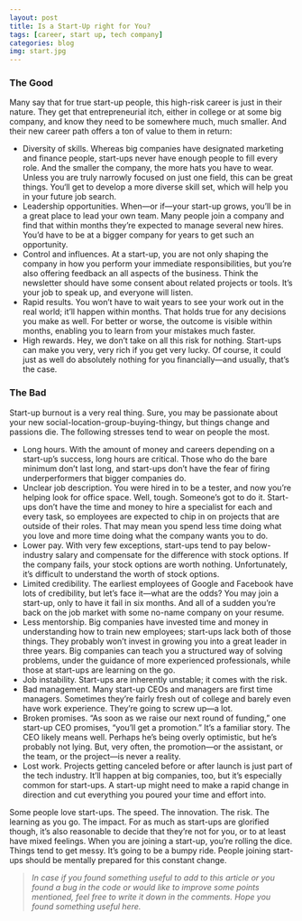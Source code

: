 ```yaml
---
layout: post
title: Is a Start-Up right for You?
tags: [career, start up, tech company]
categories: blog
img: start.jpg
---
```


### The Good

Many say that for true start-up people, this high-risk career is just in their nature. They get that entrepreneurial itch, either in college or at some big company, and know they need to be somewhere much, much smaller. And their new career path offers a ton of value to them in return:

- Diversity of skills. Whereas big companies have designated marketing and finance people, start-ups never have enough people to fill every role. And the smaller the company, the more hats you have to wear. Unless you are truly narrowly focused on just one field, this can be great things. You‘ll get to develop a more diverse skill set, which will help you in your future job search.
- Leadership opportunities. When—or if—your start-up grows, you’ll be in a great place to lead your own team. Many people join a company and find that within months they’re expected to manage several new hires. You’d have to be at a bigger company for years to get such an opportunity.
- Control and influences. At a start-up, you are not only shaping the company in how you perform your immediate responsibilities, but you’re also offering feedback an all aspects of the business. Think the newsletter should have some consent about related projects or tools. It’s your job to speak up, and everyone will listen.
- Rapid results. You won’t have to wait years to see your work out in the real world; it’ll happen within months. That holds true for any decisions you make as well. For better or worse, the outcome is visible within months, enabling you to learn from your mistakes much faster.
- High rewards. Hey, we don’t take on all this risk for nothing. Start-ups can make you very, very rich if you get very lucky. Of course, it could just as well do absolutely nothing for you financially—and usually, that’s the case.

### The Bad

Start-up burnout is a very real thing. Sure, you may be passionate about your new social-location-group-buying-thingy, but things change and passions die. The following stresses tend to wear on people the most.

- Long hours. With the amount of money and careers depending on a start-up’s success, long hours are critical. Those who do the bare minimum don’t last long, and start-ups don’t have the fear of firing underperformers that bigger companies do.
- Unclear job description. You were hired in to be a tester, and now you’re helping look for office space. Well, tough. Someone’s got to do it. Start-ups don’t have the time and money to hire a specialist for each and every task, so employees are expected to chip in on projects that are outside of their roles. That may mean you spend less time doing what you love and more time doing what the company wants you to do.
- Lower pay. With very few exceptions, start-ups tend to pay below-industry salary and compensate for the difference with stock options. If the company fails, your stock options are worth nothing. Unfortunately, it’s difficult to understand the worth of stock options.
- Limited credibility. The earliest employees of Google and Facebook have lots of credibility, but let’s face it—what are the odds? You may join a start-up, only to have it fail in six months. And all of a sudden you’re back on the job market with some no-name company on your resume.
- Less mentorship. Big companies have invested time and money in understanding how to train new employees; start-ups lack both of those things. They probably won’t invest in growing you into a great leader in three years. Big companies can teach you a structured way of solving problems, under the guidance of more experienced professionals, while those at start-ups are learning on the go.
- Job instability. Start-ups are inherently unstable; it comes with the risk.
- Bad management. Many start-up CEOs and managers are first time managers. Sometimes they’re fairly fresh out of college and barely even have work experience. They’re going to screw up—a lot.
- Broken promises. “As soon as we raise our next round of funding,” one start-up CEO promises, “you’ll get a promotion.” It’s a familiar story. The CEO likely means well. Perhaps he’s being overly optimistic, but he’s probably not lying. But, very often, the promotion—or the assistant, or the team, or the project—is never a reality.
- Lost work. Projects getting canceled before or after launch is just part of the tech industry. It’ll happen at big companies, too, but it’s especially common for start-ups. A start-up might need to make a rapid change in direction and cut everything you poured your time and effort into.

Some people love start-ups. The speed. The innovation. The risk. The learning as you go. The impact. For as much as start-ups are glorified though, it’s also reasonable to decide that they’re not for you, or to at least have mixed feelings. When you are joining a start-up, you’re rolling the dice. Things tend to get messy. It’s going to be a bumpy ride. People joining start-ups should be mentally prepared for this constant change.


> _In case if you found something useful to add to this article or you found a bug in the code or would like to improve some points mentioned, feel free to write it down in the comments. Hope you found something useful here._

